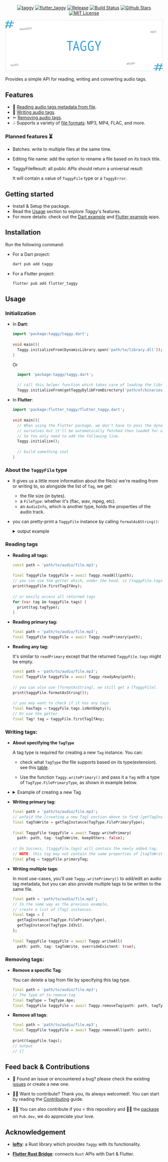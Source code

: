 <div align="center">

<a href="https://pub.dartlang.org/packages/taggy"><img alt="taggy" src="https://img.shields.io/pub/v/taggy"></a>
<a href="https://pub.dartlang.org/packages/flutter_taggy"><img alt="flutter_taggy" src="https://img.shields.io/pub/v/flutter_taggy"></a>
<a href="https://github.com/DMouayad/taggy/releases"><img src="https://img.shields.io/github/v/release/DMouayad/taggy?style=flat-square&color=blue" alt="Release"></a>
<a href="https://github.com/DMouayad/taggy/actions"><img src="https://img.shields.io/github/actions/workflow/status/DMouayad/taggy/.github%2Fworkflows%2Fbuild.yaml" alt="Build Status"></a>
<a href="https://github.com/DMouayad/taggy"><img src="https://img.shields.io/github/stars/DMouayad/taggy.svg?style=flat&logo=github&colorB=deeppink&label=stars" alt="Github Stars"></a>
<a href="https://opensource.org/licenses/MIT"><img src="https://img.shields.io/badge/license-MIT-purple.svg" alt="MIT License"></a>
</div>

![taggy cover image](readme-assets/Taggy%20cover.png)

Provides a simple API for reading, writing and converting audio tags.

## Features

- 📖 [Reading audio tags metadata from file](#reading-tags).
- 📝 [Writing audio tags](#writing-tags).
- ✂  [Removing audio tags](#removing-tags).
- 🎶 Supports a variety of [file formats](https://github.com/Serial-ATA/lofty-rs/blob/main/SUPPORTED_FORMATS.md):
  MP3, MP4, FLAC, and more.

### Planned features ⏳

- Batches: write to multiple files at the same time.
- Editing file name: add the option to rename a file based on its track title.
- TaggyFileResult: all public APIs should return a universal result:

  It will contain a value of `TaggyFile` type or a `TaggyError`.

## Getting started

- Install & Setup the package.
- Read the [Usage](#usage) section to explore *Taggy*'s features.
- For more details: check out the [Dart example](packages/taggy/example/README.md)
  and [Flutter example](packages/flutter_taggy/example/README.md) apps.

## Installation

Run the following command:

- For a Dart project:

    ```bash
    dart pub add taggy
    ```
- For a Flutter project:

  ```bash
  flutter pub add flutter_taggy
  ```

## Usage

### Initialization

- In **Dart**:

  ```dart
  import 'package:taggy/taggy.dart';
  
  void main(){
    Taggy.initializeFrom(DynamicLibrary.open('path/to/library.dll'));
  }
  ```
  
  Or
  
  ```dart
    import 'package:taggy/taggy.dart';
  
    // call this helper function which takes care of loading the library for you.
    Taggy.initializeFrom(getTaggyDylibFromDirectory('path/of/binaries/directory'));
    ```

- In **Flutter**:

  ```dart
  import 'package:flutter_taggy/flutter_taggy.dart';
  
  void main(){
    // When using the Flutter package, we don't have to pass the dynamic library 
    // ourselves but it'll be automatically fetched then loaded for us.
    // So You only need to add the following line.
    Taggy.initialize();
    
    // build something cool
  }
  ```

### About the `TaggyFile` type

- It gives us a little more information about the file(s) we're reading from or writing to, so alongside the list of `Tag`, 
  we get:
  - the file size (in bytes).
  - a `FileType`: whether it's (flac, wav, mpeg, etc).
  - an `AudioInfo`, which is another type, holds the properties of the audio track.
- you can pretty-print a `TaggyFile` instance by calling `formatAsAString()`:
  
  <details>
  <summary>output example</summary>

  ```
  TaggyFile: {
      size: 12494053 bytes ~ 12.2 MB,
      fileType: FileType.Mpeg
      primaryTagType: TagType.Id3v2,
      tags: {
      count: 1,
      items: 
        [ Tag(
              tagType: Id3v2,
              trackTitle: Fine Line,
              trackArtist: Eminem,
              trackNumber: 9,
              trackTotal: 1,
              discTotal: null,
              discNumber: null,
              album: SHADYXV,
              albumArtist: Various Artists,
              genre: null,
              language: null,
              year: null,
              recordingDate: null,
              originalReleaseDate: null,
              has lyrics: true,
              pictures: {
                count: 1,
                items: [ Picture(
                  picType: PictureType.CoverFront,
                  picData(Bytes): 168312,
                  mimeType: MimeType.Jpeg,
                  width: 1000,
                  height: 1000,
                  colorDepth: 24,
                  numColors: 0,
                  )],
              },
            ),
        ],
      },
      audio: AudioInfo(
      channelMask: 3,
      channels: 2,
      sampleRate: 44100,
      audioBitrate: 321,
      overallBitrate: 326,
      bitDepth: null,
      durationSec: 306,
      ),
  }
  ```

</details>

### Reading tags

- **Reading all tags:**
  
    ```dart
    const path = 'path/to/audio/file.mp3';

    final TaggyFile taggyFile = await Taggy.readAll(path);
    // you can use the getter which, under the hood, is [taggyFile.tags.firstOrNull]
    print(taggyFile.firstTagIfAny);
  
    // or easily access all returned tags
    for (var tag in taggyFile.tags) {
      print(tag.tagType);
    }
    ```

- **Reading primary tag:**

    ```dart
    final path = 'path/to/audio/file.mp3';
    final TaggyFile taggyFile = await Taggy.readPrimary(path);
    ```


- **Reading any tag:**
  
  It's similar to `readPrimary` except that the returned `TaggyFile.tags` might be empty.

    ```dart
    const path = 'path/to/audio/file.mp3';
    final TaggyFile taggyFile = await Taggy.readyAny(path);
  
    // you can also use [formatAsString], we still get a [TaggyFile].
    print(taggyFile.formatAsString());
  
    // you may want to check if it has any tags
    final hasTags = taggyFile.tags.isNotEmpty();
    // Or use the getter
    final Tag? tag = taggyFile.firstTagIfAny;
    ```

### Writing tags:

- **About specifying the `TagType`**
  
  A tag type is required for creating a new `Tag` instance.
  You can:
  
    -  check what `TagType` the file supports based on its type(extension). see this [table](https://github.com/Serial-ATA/lofty-rs/blob/main/SUPPORTED_FORMATS.md).

    -  Use the function `Taggy.writePrimary()`
      and pass it a `Tag` with a type of `TagType.FilePrimaryType`, as shown in example below.


- <details> 
  
    <summary>Example of creating a new Tag</summary>
      
    ```dart
    Tag getTagInstance(TagType tagType){
      return Tag(
        tagType: tagType,
        album: 'Some Album',
        trackTitle: 'some Track',
        trackArtist: 'Some Artist',
        trackTotal: 10,
        trackNumber: 1,
        discNumber: 1,
        discTotal: 2,
        year: 2023,
        recordingDate: '1/3/2019',
        language: 'EN',
        pictures: [
          Picture(
            // zeros are used to demonstrate how to provide a picture's data.
            picData: Uint8List.fromList([0, 0, 0, 0]),
            mimeType: MimeType.Jpeg,
            picType: PictureType.CoverFront,
            width: 1000,
            height: 800,
          ),
        ],
      );
    }
    ```
      
</details>

- **Writing primary tag:**

  ```dart
  final path = 'path/to/audio/file.mp3';
  // unfold the [creating a new Tag] section above to find [getTagInstance]
  final tagToWrite = getTagInstance(TagType.FilePrimaryType);

  final TaggyFile taggyFile = await Taggy.writePrimary(
    path: path, tag: tagToWrite, keepOthers: false);

  // On Success, [taggyFile.tags] will contain the newly added tag.
  // NOTE: this tag may not contain the same properties of [tagToWrite].
  final pTag = taggyFile.primaryTag;
  ```

- **Writing multiple tags**:
  
  In most use-cases, you'll use `Taggy.writePrimary()` to add/edit an audio tag metadata,
  but you can also provide multiple tags to be written to the same file.

  ```dart
  final path = 'path/to/audio/file.mp3';
  // In the same way as the previous example,
  // create a list of [Tag] instances.
  final tags = [
    getTagInstance(TagType.FilePrimaryType),
    getTagInstance(TagType.Id3v1),
  ];
      
  final TaggyFile taggyFile = await Taggy.writeAll(
    path: path, tag: tagToWrite, overrideExistent: true);
  ```

### Removing tags:

- **Remove a specific Tag**:
  
  You can delete a tag from file by specifying this tag type.

    ```dart
    final path = 'path/to/audio/file.mp3';
    // The type of to-remove-tag
    final tagType = TagType.Ape;
    final TaggyFile taggyFile = await Taggy.removeTag(path: path, tagType: tagType);
    ``` 

- **Remove all tags**:

  ```dart
  final path = 'path/to/audio/file.mp3';
  final TaggyFile taggyFile = await Taggy.removeAll(path: path);
  
  print(taggyFile.tags);
  // output
  // []
  ``` 

## Feed back & Contributions

- 🐛 Found an issue or encountered a bug? please check the existing [issues](https://github.com/DMouayad/taggy/issues) or create a new one.


- 💪🏻 Want to contribute? Thank you, its always welcomed!. You can start by reading 
the [Contributing](CONTRIBUTING.md) guide.


- 🙏🏻 You can also contribute if you ⭐ this repository and 👍🏻 the [package](https://pub.dev/packages/taggy) on `Pub.dev`, we do appreciate your love. 

## Acknowledgement

- [**lofty**](https://github.com/Serial-ATA/lofty-rs/): a Rust library which provides `Taggy` with its functionality.

- [**Flutter Rust Bridge**](https://github.com/fzyzcjy/flutter_rust_bridge): connects `Rust` APIs with Dart & Flutter.